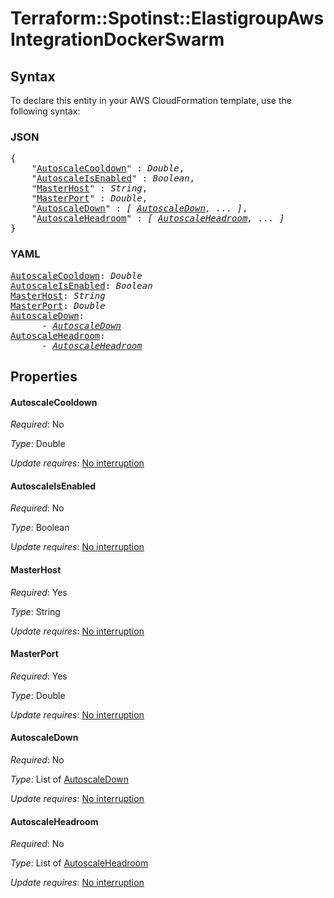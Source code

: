 # Terraform::Spotinst::ElastigroupAws IntegrationDockerSwarm

## Syntax

To declare this entity in your AWS CloudFormation template, use the following syntax:

### JSON

<pre>
{
    "<a href="#autoscalecooldown" title="AutoscaleCooldown">AutoscaleCooldown</a>" : <i>Double</i>,
    "<a href="#autoscaleisenabled" title="AutoscaleIsEnabled">AutoscaleIsEnabled</a>" : <i>Boolean</i>,
    "<a href="#masterhost" title="MasterHost">MasterHost</a>" : <i>String</i>,
    "<a href="#masterport" title="MasterPort">MasterPort</a>" : <i>Double</i>,
    "<a href="#autoscaledown" title="AutoscaleDown">AutoscaleDown</a>" : <i>[ <a href="integrationdockerswarm-autoscaledown.md">AutoscaleDown</a>, ... ]</i>,
    "<a href="#autoscaleheadroom" title="AutoscaleHeadroom">AutoscaleHeadroom</a>" : <i>[ <a href="integrationdockerswarm-autoscaleheadroom.md">AutoscaleHeadroom</a>, ... ]</i>
}
</pre>

### YAML

<pre>
<a href="#autoscalecooldown" title="AutoscaleCooldown">AutoscaleCooldown</a>: <i>Double</i>
<a href="#autoscaleisenabled" title="AutoscaleIsEnabled">AutoscaleIsEnabled</a>: <i>Boolean</i>
<a href="#masterhost" title="MasterHost">MasterHost</a>: <i>String</i>
<a href="#masterport" title="MasterPort">MasterPort</a>: <i>Double</i>
<a href="#autoscaledown" title="AutoscaleDown">AutoscaleDown</a>: <i>
      - <a href="integrationdockerswarm-autoscaledown.md">AutoscaleDown</a></i>
<a href="#autoscaleheadroom" title="AutoscaleHeadroom">AutoscaleHeadroom</a>: <i>
      - <a href="integrationdockerswarm-autoscaleheadroom.md">AutoscaleHeadroom</a></i>
</pre>

## Properties

#### AutoscaleCooldown

_Required_: No

_Type_: Double

_Update requires_: [No interruption](https://docs.aws.amazon.com/AWSCloudFormation/latest/UserGuide/using-cfn-updating-stacks-update-behaviors.html#update-no-interrupt)

#### AutoscaleIsEnabled

_Required_: No

_Type_: Boolean

_Update requires_: [No interruption](https://docs.aws.amazon.com/AWSCloudFormation/latest/UserGuide/using-cfn-updating-stacks-update-behaviors.html#update-no-interrupt)

#### MasterHost

_Required_: Yes

_Type_: String

_Update requires_: [No interruption](https://docs.aws.amazon.com/AWSCloudFormation/latest/UserGuide/using-cfn-updating-stacks-update-behaviors.html#update-no-interrupt)

#### MasterPort

_Required_: Yes

_Type_: Double

_Update requires_: [No interruption](https://docs.aws.amazon.com/AWSCloudFormation/latest/UserGuide/using-cfn-updating-stacks-update-behaviors.html#update-no-interrupt)

#### AutoscaleDown

_Required_: No

_Type_: List of <a href="integrationdockerswarm-autoscaledown.md">AutoscaleDown</a>

_Update requires_: [No interruption](https://docs.aws.amazon.com/AWSCloudFormation/latest/UserGuide/using-cfn-updating-stacks-update-behaviors.html#update-no-interrupt)

#### AutoscaleHeadroom

_Required_: No

_Type_: List of <a href="integrationdockerswarm-autoscaleheadroom.md">AutoscaleHeadroom</a>

_Update requires_: [No interruption](https://docs.aws.amazon.com/AWSCloudFormation/latest/UserGuide/using-cfn-updating-stacks-update-behaviors.html#update-no-interrupt)

